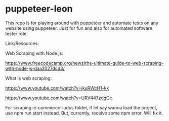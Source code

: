 # puppeteer-leon

This repo is for playing around with puppeteer and automate tests on any website using puppeteer. Just for fun and also for automated software tester role. 

Link/Resources:

Web Scraping with Node.js:

https://www.freecodecamp.org/news/the-ultimate-guide-to-web-scraping-with-node-js-daa2027dcd3/

What is web scraping:

https://www.youtube.com/watch?v=jkuRWcH1-kk

https://www.youtube.com/watch?v=URV447zdgCc

For scraping-e-commerce-ludus folder, if let say wanna load the project, use npm run start instead. But, currently, receive some npm error. Will fix it.
